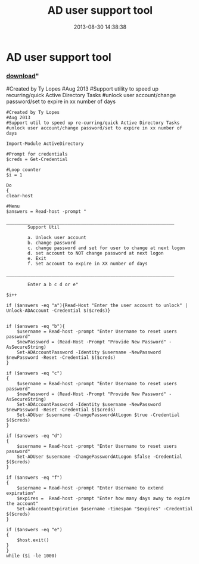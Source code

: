 ﻿---
pid:            4427
parent:         0
children:       
poster:         Ty Lopes
title:          AD user support tool
date:           2013-08-30 14:38:38
format:         posh
---

# AD user support tool

### [download](4427.ps1)"

#Created by Ty Lopes 
#Aug 2013
#Support utility to speed up recurring/quick Active Directory Tasks
#unlock user account/change password/set to expire in xx number of days


```posh
#Created by Ty Lopes 
#Aug 2013
#Support util to speed up re-curring/quick Active Directory Tasks
#unlock user account/change password/set to expire in xx number of days

Import-Module ActiveDirectory

#Prompt for credentials
$creds = Get-Credential

#Loop counter
$i = 1

Do
{
clear-host

#Menu
$answers = Read-host -prompt "
        _______________________________________________________________
        Support Util

        a. Unlock user account
        b. change password
        c. change password and set for user to change at next logon
        d. set account to NOT change password at next logon
        e. Exit
        f. Set account to expire in XX number of days
        _______________________________________________________________

        Enter a b c d or e"

$i++

if ($answers -eq "a"){Read-Host "Enter the user account to unlock" | Unlock-ADAccount -Credential $($creds)}


if ($answers -eq "b"){ 
    $username = Read-host -prompt "Enter Username to reset users password"
    $newPassword = (Read-Host -Prompt "Provide New Password" -AsSecureString)
    Set-ADAccountPassword -Identity $username -NewPassword $newPassword -Reset -Credential $($creds)
}

if ($answers -eq "c")
{
    $username = Read-host -prompt "Enter Username to reset users password"
    $newPassword = (Read-Host -Prompt "Provide New Password" -AsSecureString)
    Set-ADAccountPassword -Identity $username -NewPassword $newPassword -Reset -Credential $($creds)
    Set-ADUser $username -ChangePasswordAtLogon $true -Credential $($creds)
} 

if ($answers -eq "d")
{
    $username = Read-host -prompt "Enter Username to reset users password"
    Set-ADUser $username -ChangePasswordAtLogon $false -Credential $($creds)
}

if ($answers -eq "f")
{
    $username = Read-host -prompt "Enter Username to extend expiration"
    $expires =  Read-host -prompt "Enter how many days away to expire the account"
    Set-adaccountExpiration $username -timespan "$expires" -Credential $($creds)
} 

if ($answers -eq "e")
{
    $host.exit()
}
}
while ($i -le 1000)


```

